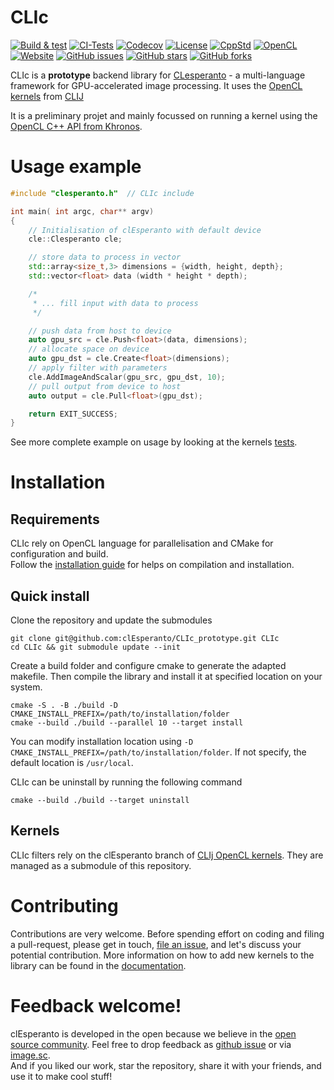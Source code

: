 # CLIc

[![Build & test](https://github.com/clEsperanto/CLIc_prototype/actions/workflows/build-test.yml/badge.svg)](https://github.com/clEsperanto/CLIc_prototype/actions/workflows/build-test.yml)
[![CI-Tests](https://github.com/clEsperanto/CLIc_prototype/actions/workflows/tests_and_coverage.yml/badge.svg)](https://github.com/clEsperanto/CLIc_prototype/actions/workflows/tests_and_coverage.yml) 
[![Codecov](https://codecov.io/gh/clEsperanto/CLIc_prototype/branch/master/graph/badge.svg?token=QRSZHYDFIF)](https://codecov.io/gh/clEsperanto/CLIc_prototype)
[![License](https://img.shields.io/badge/license-BSD-informational)](https://github.com/clEsperanto/CLIc_prototype/blob/master/LICENSE)
[![CppStd](https://img.shields.io/badge/cpp--std-c%2B%2B17-blue)](https://en.cppreference.com/w/cpp/17)
[![OpenCL](https://img.shields.io/badge/OpenCL-1.2%20%7C%202.2%20%7C%203.0-green)](https://www.khronos.org/opencl/)
[![Website](https://img.shields.io/website?url=http%3A%2F%2Fclesperanto.net)](http://clesperanto.net)
[![GitHub issues](https://img.shields.io/github/issues-raw/clEsperanto/CLIc_prototype)](https://github.com/clEsperanto/CLIc_prototype/issues)
[![GitHub stars](https://img.shields.io/github/stars/clEsperanto/CLIc_prototype?style=social)](https://github.com/clEsperanto/CLIc_prototype)
[![GitHub forks](https://img.shields.io/github/forks/clEsperanto/CLIc_prototype?style=social)](https://github.com/clEsperanto/CLIc_prototype)

CLIc is a **prototype** backend library for [CLesperanto](https://github.com/clEsperanto) - a multi-language framework for GPU-accelerated image processing. It uses the [OpenCL kernels](https://github.com/clEsperanto/clij-opencl-kernels/tree/development/src/main/java/net/haesleinhuepf/clij/kernels) from [CLIJ](https://clij.github.io/)

It is a preliminary projet and mainly focussed on running a kernel using the [OpenCL C++ API from Khronos](https://github.com/KhronosGroup/OpenCL-CLHPP).

# __Usage example__

```c++
#include "clesperanto.h"  // CLIc include

int main( int argc, char** argv)
{
    // Initialisation of clEsperanto with default device
    cle::Clesperanto cle;

    // store data to process in vector
    std::array<size_t,3> dimensions = {width, height, depth};
    std::vector<float> data (width * height * depth); 

    /*
     * ... fill input with data to process  
     */

    // push data from host to device
    auto gpu_src = cle.Push<float>(data, dimensions);
    // allocate space on device
    auto gpu_dst = cle.Create<float>(dimensions);
    // apply filter with parameters
    cle.AddImageAndScalar(gpu_src, gpu_dst, 10);
    // pull output from device to host
    auto output = cle.Pull<float>(gpu_dst); 

    return EXIT_SUCCESS;
}
```
See more complete example on usage by looking at the kernels [tests](./tests/).

# __Installation__

## Requirements

CLIc rely on OpenCL language for parallelisation and CMake for configuration and build.  
Follow the [installation guide](./docs/guidelines.md) for helps on compilation and installation. 

## Quick install

Clone the repository and update the submodules
```
git clone git@github.com:clEsperanto/CLIc_prototype.git CLIc
cd CLIc && git submodule update --init
```

Create a build folder and configure cmake to generate the adapted makefile.
Then compile the library and install it at specified location on your system.
```
cmake -S . -B ./build -D CMAKE_INSTALL_PREFIX=/path/to/installation/folder
cmake --build ./build --parallel 10 --target install
```

You can modify installation location using `-D CMAKE_INSTALL_PREFIX=/path/to/installation/folder`. If not specify, the default location is `/usr/local`.

CLIc can be uninstall by running the following command
```
cmake --build ./build --target uninstall
```

## Kernels
CLIc filters rely on the clEsperanto branch of [CLIj OpenCL kernels](https://github.com/clEsperanto/clij-opencl-kernels). They are managed as a submodule of this repository.

# __Contributing__
Contributions are very welcome. Before spending effort on coding and filing a pull-request, please get in touch, [file an issue](https://github.com/clEsperanto/CLIc_prototype/issues), and let's discuss your potential contribution. 
More information on how to add new kernels to the library can be found in the [documentation](./docs/add_new_kernel/add_new_kernel.md).

# __Feedback welcome!__
clEsperanto is developed in the open because we believe in the [open source community](https://clij.github.io/clij2-docs/community_guidelines). 
Feel free to drop feedback as [github issue](https://github.com/clEsperanto/CLIc_prototype/issues) or via [image.sc](https://image.sc).  
And if you liked our work, star the repository, share it with your friends, and use it to make cool stuff!